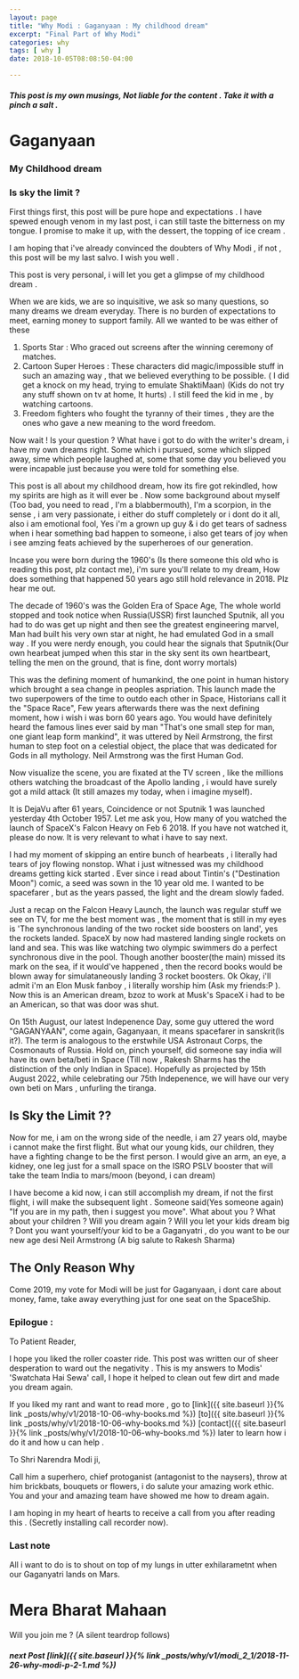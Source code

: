 ```yaml
---
layout: page
title: "Why Modi : Gaganyaan : My childhood dream"
excerpt: "Final Part of Why Modi"
categories: why
tags: [ why ]
date: 2018-10-05T08:08:50-04:00

---
```


##### This post is my own musings, Not liable for the content . Take it with a pinch a salt .

# Gaganyaan

### My Childhood dream

### Is sky the limit ?

First things first, this post will be pure hope and expectations . I have spewed enough venom in my last post, i can still taste the bitterness on my tongue. I promise to make it up, with the dessert, the topping of ice cream .

I am hoping that i've already convinced the doubters of Why Modi , if not , this post will be my last salvo. I wish you well .

This post is very personal, i will let you get a glimpse of my childhood dream .

When we are kids, we are so inquisitive, we ask so many questions, so many dreams we dream everyday. There is no burden of expectations to meet, earning money to support family. All we wanted to be was either of these
1. Sports Star : Who graced out screens after the winning ceremony of matches.
2. Cartoon Super Heroes : These characters did magic/impossible stuff in such an amazing way , that we believed everything to be possible. ( I did get a knock on my head, trying to emulate ShaktiMaan) (Kids do not try any stuff shown on tv at home, It hurts) .  I still feed the kid in me , by watching cartoons.
3. Freedom fighters who fought the tyranny of their times , they are the ones who gave a new meaning to the word freedom.

Now wait ! Is your question ? What have i got to do with the writer's dream, i have my own dreams right. Some which i pursued, some which slipped away, sime which people laughed at, some that some day you believed you were incapable just because you were told for something else.

This post is all about my childhood dream, how its fire got rekindled, how my spirits are high as it will ever be . Now some background about myself (Too bad, you need to read , I'm a blabbermouth), I'm a scorpion, in the sense , i am very passionate, i either do stuff completely or i dont do it all, also i am emotional fool, Yes i'm a grown up guy & i do get tears of sadness when i hear something bad happen to someone, i also get tears of joy when i see amzing feats achieved by the superheroes of our generation.

Incase you were born during the  1960's (Is there someone this old who is reading this post, plz contact me), i'm sure you'll relate to my dream, How does something that happened 50 years ago still hold relevance in 2018. Plz hear me out.

The decade of 1960's was the Golden Era of Space Age, The whole world stopped and took notice when Russia(USSR) first launched Sputnik, all you had to do was get up night and then see the greatest engineering marvel, Man had built his very own star at night, he had emulated God in a small way . If you were nerdy enough, you could hear the signals that  Sputnik(Our own hearbeat jumped when this star in the sky sent its own heartbeart, telling the men on the ground, that is fine, dont worry mortals)

This was the defining moment of humankind, the one point in human history which brought a sea change in peoples aspriation. This launch made the two superpowers of the time to outdo each other in Space, Historians call it the "Space Race", Few years afterwards there was the next defining moment, how i wish i was born 60 years ago. You would have definitely heard the famous lines ever said by man "That's one small step for man, one giant leap form mankind", it was uttered by Neil Armstrong, the first human to step foot on a celestial object, the place that was dedicated for Gods in all mythology. Neil Armstrong was the first Human God.

Now visualize the scene, you are fixated at the TV screen , like the millions others watching the broadcast of the Apollo landing , i would have surely got a mild attack (It still amazes my today, when i imagine myself).

It is DejaVu after 61 years, Coincidence or not Sputnik 1 was launched yesterday 4th October 1957.  Let me ask you, How many of you watched the launch of SpaceX's Falcon Heavy on Feb 6 2018. If you have not watched it, please do now. It is very relevant to what i have to say next.

I had my moment of skipping an entire bunch of hearbeats , i literally had tears of joy flowing nonstop. What i just witnessed was my childhood dreams getting kick started . Ever since i read about Tintin's ("Destination Moon") comic, a seed was sown in the 10 year old me. I wanted to be spacefarer , but as the years passed, the light and the dream slowly faded.

Just a recap on the Falcon Heavy Launch, the launch was regular stuff we see on TV, for me the best moment was , the moment that is still in my eyes is 'The synchronous landing of the two rocket side boosters on land', yes the rockets landed. SpaceX by now had mastered landing single rockets on land and sea. This was like watching two olympic swimmers do a perfect synchronous dive in the pool. Though another booster(the main) missed its mark on the sea, if it would've happened , then the record books would be blown away for simulataneously landing 3 rocket boosters. Ok Okay, i'll admit i'm an Elon Musk fanboy , i literally worship him (Ask my friends:P ). Now this is an American dream, bzoz to work at Musk's SpaceX i had to be an American, so that was door was shut.

On 15th August, our latest Indepenence Day, some guy uttered the word "GAGANYAAN", come again, Gaganyaan, it means spacefarer in sanskrit(Is it?). The term is analogous to the erstwhile USA Astronaut Corps, the Cosmonauts of Russia. Hold on, pinch yourself, did someone say india will have its own beta/beti in Space (Till now , Rakesh Sharms has the distinction of the only Indian in Space). Hopefully as projected by 15th August 2022, while celebrating our 75th Indepenence, we will have our very own beti on Mars , unfurling the tiranga.

## Is Sky the Limit ??

Now for me, i am on the wrong side of the needle, i am 27 years old, maybe i cannot make the first flight. But what our young kids, our children, they have a fighting change to be the first person.  I would give an arm, an eye, a kidney, one leg just for a small space on the ISRO PSLV booster that will take the team India to mars/moon (beyond, i can dream)

I have become a kid now, i can still accomplish my dream, if not the first flight, i will make the subsequent light . Someone said(Yes someone again) "If you are in my path, then i suggest you move". What about you ? What about your children ? Will you dream again ? Will you let your kids dream big ? Dont you want yourself/your kid to be a Gaganyatri , do you want to be our new age desi Neil Armstrong (A big salute to Rakesh Sharma)


## The Only Reason Why
Come 2019, my vote for Modi will be just for  Gaganyaan, i dont care about money, fame, take away everything just for one seat on the SpaceShip.


### Epilogue :

To Patient Reader,

  I hope you liked the roller coaster ride. This post was written our of sheer desperation to ward out the negativity . This is my answers to Modis' 'Swatchata Hai Sewa' call, I hope it helped to clean out few dirt and made you dream again.

If you liked my rant and want to read more , go to [link]({{ site.baseurl }}{% link _posts/why/v1/2018-10-06-why-books.md %}) [to]({{ site.baseurl }}{% link _posts/why/v1/2018-10-06-why-books.md %}) [contact]({{ site.baseurl }}{% link _posts/why/v1/2018-10-06-why-books.md %})  later to learn how i do it and how u can help .


To Shri Narendra Modi ji,

Call him a superhero, chief protoganist (antagonist to the naysers), throw at him brickbats, bouquets or flowers, i do salute your amazing work ethic. You and your and amazing team have showed me how to dream again.

I am hoping in my heart of hearts to receive a call from you after reading this . (Secretly installing call recorder now).


### Last note

All i want to do is to shout on top of my lungs in utter exhilarametnt when our Gaganyatri lands on Mars.

# Mera Bharat Mahaan

Will you join me ? (A silent teardrop follows)


##### next Post  [link]({{ site.baseurl }}{% link _posts/why/v1/modi_2_1/2018-11-26-why-modi-p-2-1.md %})
